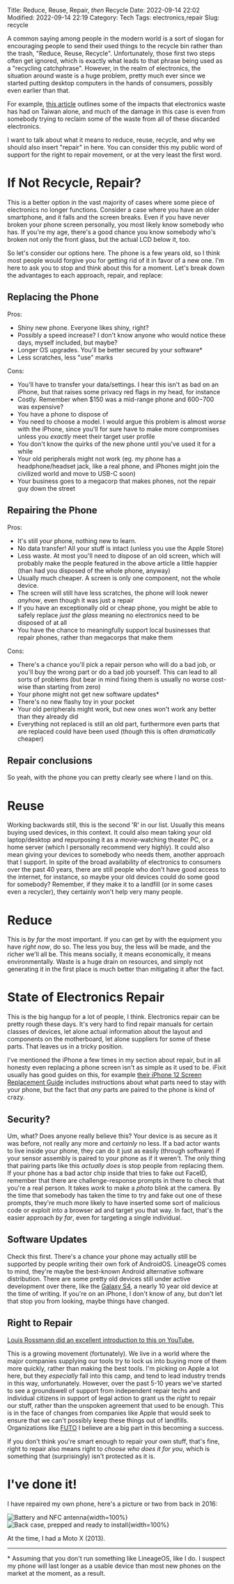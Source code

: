 Title: Reduce, Reuse, Repair, <i>then</i> Recycle
Date: 2022-09-14 22:02
Modified: 2022-09-14 22:19
Category: Tech
Tags: electronics,repair
Slug: recycle

A common saying among people in the modern world is a sort of slogan for encouraging people to send their used things to the recycle bin rather than the trash, "Reduce, Reuse, Recycle". Unfortunately, those first two steps often get ignored, which is exactly what leads to that phrase being used as a "recycling catchphrase". However, in the realm of electronics, the situation around waste is a huge problem, pretty much ever since we started putting desktop computers in the hands of consumers, possibly even earlier than that.

For example, [this article](https://www.abc.net.au/news/2019-07-16/recycled-tech-from-western-nations-destroying-thai-villages/11274578) outlines some of the impacts that electronics waste has had on Taiwan alone, and much of the damage in this case is even from somebody trying to reclaim some of the waste from all of these discarded electronics.

I want to talk about what it means to reduce, reuse, recycle, and why we should also insert "repair" in here. You can consider this my public word of support for the right to repair movement, or at the very least the first word.

# If Not Recycle, Repair?

This is a better option in the vast majority of cases where some piece of electronics no longer functions. Consider a case where you have an older smartphone, and it falls and the screen breaks. Even if you have never broken your phone screen personally, you most likely know somebody who has. If you're my age, there's a good chance you know somebody who's broken not only the front glass, but the actual LCD below it, too.

So let's consider our options here. The phone is a few years old, so I think most people would forgive you for getting rid of it in favor of a new one. I'm here to ask you to stop and think about this for a moment. Let's break down the advantages to each approach, repair, and replace:

## Replacing the Phone

Pros:

* Shiny new phone. Everyone likes shiny, right?
* Possibly a speed increase? I don't know anyone who would notice these days, myself included, but maybe?
* Longer OS upgrades. You'll be better secured by your software*
* Less scratches, less "use" marks

Cons:

* You'll have to transfer your data/settings. I hear this isn't as bad on an iPhone, but that raises some privacy red flags in my head, for instance
* Costly. Remember when $150 was a mid-range phone and $600-$700 was expensive?
* You have a phone to dispose of
* You need to choose a model. I would argue this problem is almost _worse_ with the iPhone, since you'll for sure have to make more compromises unless you _exactly_ meet their target user profile
* You don't know the quirks of the new phone until you've used it for a while
* Your old peripherals might not work (eg. my phone has a headphone/headset jack, like a real phone, and iPhones might join the civilized world and move to USB-C soon)
* Your business goes to a megacorp that makes phones, not the repair guy down the street

## Repairing the Phone

Pros:

* It's still _your_ phone, nothing new to learn.
* No data transfer! All your stuff is intact (unless you use the Apple Store)
* Less waste. At most you'll need to dispose of an old screen, which will probably make the people featured in the above article a little happier (than had you disposed of the whole phone, anyway)
* Usually much cheaper. A screen is only one component, not the whole device.
* The screen will still have less scratches, the phone will look newer _anyhow_, even though it was just a repair
* If you have an exceptionally old or cheap phone, you might be able to safely replace _just the glass_ meaning no electronics need to be disposed of at all
* You have the chance to meaningfully support local businesses that repair phones, rather than megacorps that make them

Cons:

* There's a chance you'll pick a repair person who will do a bad job, or you'll buy the wrong part or do a bad job yourself. This can lead to all sorts of problems (but bear in mind fixing them is usually no worse cost-wise than starting from zero)
* Your phone might not get new software updates*
* There's no new flashy toy in your pocket
* Your old peripherals might work, but new ones won't work any better than they already did
* Everything not replaced is still an old part, furthermore even parts that are replaced could have been used (though this is often _dramatically_ cheaper)

## Repair conclusions

So yeah, with the phone you can pretty clearly see where I land on this.

# Reuse

Working backwards still, this is the second 'R' in our list. Usually this means buying used devices, in this context. It could also mean taking your old laptop/desktop and repurposing it as a movie-watching theater PC, or a home server (which I personally recommend very highly). It could also mean giving your devices to somebody who needs them, another approach that I support. In spite of the broad availability of electronics to consumers over the past 40 years, there are still people who don't have good access to the internet, for instance, so maybe your old devices could do some good for somebody? Remember, if they make it to a landfill (or in some cases even a recycler), they certainly won't help very many people.

# Reduce

This is _by far_ the most important. If you can get by with the equipment you have _right now_, do so. The less you buy, the less will be made, and the richer we'll all be. This means socially, it means economically, it means environmentally. Waste is a huge drain on resources, and simply not generating it in the first place is much better than mitigating it after the fact.

# State of Electronics Repair

This is the big hangup for a lot of people, I think. Electronics repair can be pretty rough these days. It's very hard to find repair manuals for certain classes of devices, let alone actual information about the layout and components on the motherboard, let alone suppliers for some of these parts. That leaves us in a tricky position.

I've mentioned the iPhone a few times in my section about repair, but in all honesty even replacing a phone screen isn't as simple as it used to be. iFixit usually has good guides on this, for example [their iPhone 12 Screen Replacement Guide](https://www.ifixit.com/Guide/iPhone+12+Screen+Replacement/140572) includes instructions about what parts need to stay with your phone, but the fact that _any_ parts are paired to the phone is kind of crazy.

## Security?

Um, what? Does anyone really believe this? Your device is as secure as it was before, not really any more and _certainly_ no less. If a bad actor wants to live inside your phone, they can do it just as easily (through software) if your sensor assembly is paired to your phone as if it weren't. The only thing that pairing parts like this _actually does_ is stop people from replacing them. If your phone has a bad actor chip inside that tries to fake out FaceID, remember that there are challenge-response prompts in there to check that you're a real person. It takes _work_ to make a _photo_ blink at the camera. By the time that somebody has taken the time to try and fake out one of these prompts, they're much more likely to have inserted some sort of malicious code or exploit into a browser ad and target you that way. In fact, that's the easier approach _by far_, even for targeting a single individual.

## Software Updates

Check this first. There's a chance your phone may actually still be supported by people writing their own fork of AndroidOS. LineageOS comes to mind, they're maybe the best-known Android alternative software distribution. There are some pretty old devices still under active development over there, like the [Galaxy S4](https://wiki.lineageos.org/devices/jfltevzw/), a nearly 10 year old device at the time of writing. If you're on an iPhone, I don't know of any, but don't let that stop you from looking, maybe things have changed.

## Right to Repair

[Louis Rossmann did an excellent introduction to this on YouTube.](https://www.youtube.com/watch?v=Npd_xDuNi9k)

This is a growing movement (fortunately). We live in a world where the major companies supplying our tools try to lock us into buying more of them more quickly, rather than making the best tools. I'm picking on Apple a lot here, but they _especially_ fall into this camp, and tend to lead industry trends in this way, unfortunately. However, over the past 5-10 years we've started to see a groundswell of support from independent repair techs and individual citizens in support of legal action to grant us the _right_ to repair our stuff, rather than the unspoken agreement that used to be enough. This is in the face of changes from companies like Apple that would seek to ensure that we can't possibly keep these things out of landfills. Organizations like [FUTO](https://futo.org/) I believe are a big part in this becoming a success.

If you don't think you're smart enough to repair your own stuff, that's fine, right to repair also means right to _choose who does it for you_, which is something that (surprisingly) isn't protected as it is.

# I've done it!

I have repaired my own phone, here's a picture or two from back in 2016:

![Battery and NFC antenna]({static}/images/recycle/insidephone-1.jpg){width=100%}
![Back case, prepped and ready to install]({static}/images/recycle/insidephone-2.jpg){width=100%}

At the time, I had a Moto X (2013).

---

\* Assuming that you don't run something like LineageOS, like I do. I suspect my phone will last longer as a usable device than most new phones on the market at the moment, as a result.
